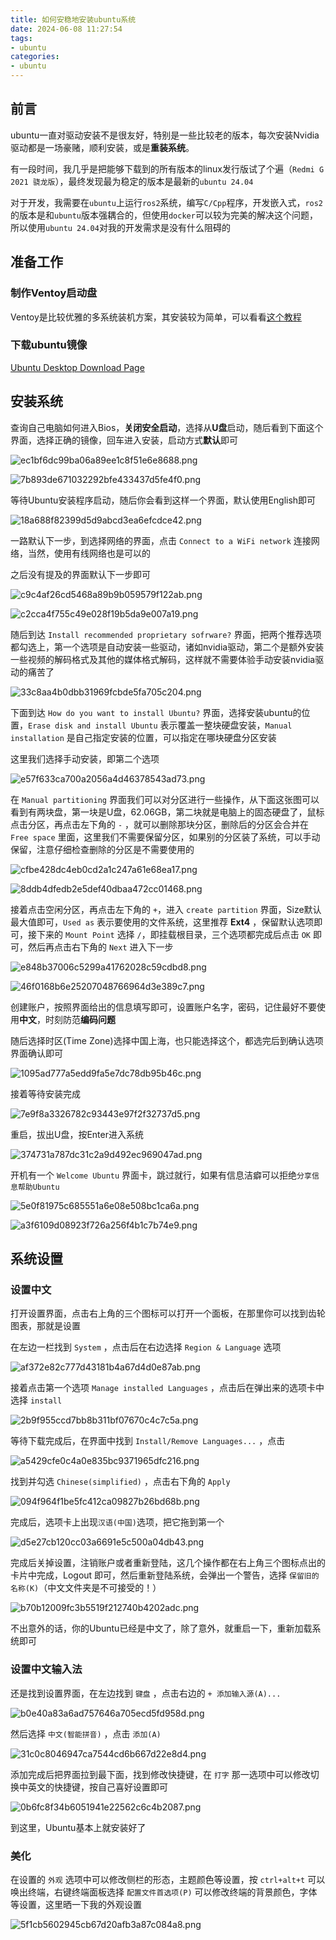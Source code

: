```yaml
---
title: 如何安稳地安装ubuntu系统
date: 2024-06-08 11:27:54
tags:
- ubuntu
categories:
- ubuntu
---
```

## 前言

ubuntu一直对驱动安装不是很友好，特别是一些比较老的版本，每次安装Nvidia驱动都是一场豪赌，顺利安装，或是**重装系统**。

有一段时间，我几乎是把能够下载到的所有版本的linux发行版试了个遍（`Redmi G 2021 骁龙版`），最终发现最为稳定的版本是最新的`ubuntu 24.04`

对于开发，我需要在`ubuntu`上运行`ros2`系统，编写`C/Cpp`程序，开发嵌入式，`ros2`的版本是和`ubuntu`版本强耦合的，但使用`docker`可以较为完美的解决这个问题，所以使用`ubuntu 24.04`对我的开发需求是没有什么阻碍的

## 准备工作
### 制作Ventoy启动盘

Ventoy是比较优雅的多系统装机方案，其安装较为简单，可以看看[这个教程](https://www.appinn.com/ventoy/)

### 下载ubuntu镜像

[Ubuntu Desktop Download Page](https://ubuntu.com/download/desktop)

## 安装系统

查询自己电脑如何进入Bios，**关闭安全启动**，选择从**U盘**启动，随后看到下面这个界面，选择正确的镜像，回车进入安装，启动方式**默认**即可

![ec1bf6dc99ba06a89ee1c8f51e6e8688.png](https://i2.mjj.rip/2024/06/08/ec1bf6dc99ba06a89ee1c8f51e6e8688.png)

![7b893de671032292bfe433437d5fe4f0.png](https://i2.mjj.rip/2024/06/08/7b893de671032292bfe433437d5fe4f0.png)

等待Ubuntu安装程序启动，随后你会看到这样一个界面，默认使用English即可

![18a688f82399d5d9abcd3ea6efcdce42.png](https://i2.mjj.rip/2024/06/08/18a688f82399d5d9abcd3ea6efcdce42.png)

一路默认下一步，到选择网络的界面，点击 `Connect to a WiFi network` 连接网络，当然，使用有线网络也是可以的

之后没有提及的界面默认下一步即可

![c9c4af26cd5468a89b9b059579f122ab.png](https://i2.mjj.rip/2024/06/08/c9c4af26cd5468a89b9b059579f122ab.png)

![c2cca4f755c49e028f19b5da9e007a19.png](https://i2.mjj.rip/2024/06/08/c2cca4f755c49e028f19b5da9e007a19.png)

随后到达 ``Install recommended proprietary sofrware?`` 界面，把两个推荐选项都勾选上，第一个选项是自动安装一些驱动，诸如nvidia驱动，第二个是额外安装一些视频的解码格式及其他的媒体格式解码，这样就不需要体验手动安装nvidia驱动的痛苦了

![33c8aa4b0dbb31969fcbde5fa705c204.png](https://i2.mjj.rip/2024/06/08/33c8aa4b0dbb31969fcbde5fa705c204.png)

下面到达 `How do you want to install Ubuntu?` 界面，选择安装ubuntu的位置，`Erase disk and install Ubuntu` 表示覆盖一整块硬盘安装，`Manual installation` 是自己指定安装的位置，可以指定在哪块硬盘分区安装

这里我们选择手动安装，即第二个选项

![e57f633ca700a2056a4d46378543ad73.png](https://i2.mjj.rip/2024/06/08/e57f633ca700a2056a4d46378543ad73.png)

在 `Manual partitioning` 界面我们可以对分区进行一些操作，从下面这张图可以看到有两块盘，第一块是U盘，62.06GB，第二块就是电脑上的固态硬盘了，鼠标点击分区，再点击左下角的 `-` ，就可以删除那块分区，删除后的分区会合并在 `Free space` 里面，这里我们不需要保留分区，如果别的分区装了系统，可以手动保留，注意仔细检查删除的分区是不需要使用的

![cfbe428dc4eb0cd2a1c247a61e68ea17.png](https://i2.mjj.rip/2024/06/09/cfbe428dc4eb0cd2a1c247a61e68ea17.png)

![8ddb4dfedb2e5def40dbaa472cc01468.png](https://i2.mjj.rip/2024/06/09/8ddb4dfedb2e5def40dbaa472cc01468.png)

接着点击空闲分区，再点击左下角的 `+`，进入 `create partition` 界面，Size默认最大值即可，`Used as` 表示要使用的文件系统，这里推荐 **Ext4** ，保留默认选项即可，接下来的 `Mount Point` 选择 `/`，即挂载根目录，三个选项都完成后点击 `OK` 即可，然后再点击右下角的 `Next` 进入下一步

![e848b37006c5299a41762028c59cdbd8.png](https://i2.mjj.rip/2024/06/09/e848b37006c5299a41762028c59cdbd8.png)

![46f0168b6e25207048766964d3e389c7.png](https://i2.mjj.rip/2024/06/09/46f0168b6e25207048766964d3e389c7.png)

创建账户，按照界面给出的信息填写即可，设置账户名字，密码，记住最好不要使用**中文**，时刻防范**编码问题**

随后选择时区(Time Zone)选择中国上海，也只能选择这个，都选完后到确认选项界面确认即可

![1095ad777a5edd9fa5e7dc78db95b46c.png](https://i2.mjj.rip/2024/06/09/1095ad777a5edd9fa5e7dc78db95b46c.png)

接着等待安装完成

![7e9f8a3326782c93443e97f2f32737d5.png](https://i2.mjj.rip/2024/06/09/7e9f8a3326782c93443e97f2f32737d5.png)

重启，拔出U盘，按Enter进入系统

![374731a787dc31c2a9d492ec969047ad.png](https://i2.mjj.rip/2024/06/09/374731a787dc31c2a9d492ec969047ad.png)

开机有一个 `Welcome Ubuntu` 界面卡，跳过就行，如果有信息洁癖可以拒绝`分享信息帮助Ubuntu`

![5e0f81975c685551a6e08e508bc1ca6a.png](https://i2.mjj.rip/2024/06/09/5e0f81975c685551a6e08e508bc1ca6a.png)

![a3f6109d08923f726a256f4b1c7b74e9.png](https://i2.mjj.rip/2024/06/09/a3f6109d08923f726a256f4b1c7b74e9.png)

## 系统设置

### 设置中文

打开设置界面，点击右上角的三个图标可以打开一个面板，在那里你可以找到齿轮图表，那就是设置

在左边一栏找到 `System` ，点击后在右边选择 `Region & Language` 选项

![af372e82c777d43181b4a67d4d0e87ab.png](https://i2.mjj.rip/2024/06/09/af372e82c777d43181b4a67d4d0e87ab.png)

接着点击第一个选项 `Manage installed Languages` ，点击后在弹出来的选项卡中选择 `install`

![2b9f955ccd7bb8b311bf07670c4c7c5a.png](https://i2.mjj.rip/2024/06/09/2b9f955ccd7bb8b311bf07670c4c7c5a.png)

等待下载完成后，在界面中找到 `Install/Remove Languages...` ，点击

![a5429cfe0c4a0e835bc9371965dfc216.png](https://i2.mjj.rip/2024/06/09/a5429cfe0c4a0e835bc9371965dfc216.png)

找到并勾选 `Chinese(simplified)` ，点击右下角的 `Apply`

![094f964f1be5fc412ca09827b26bd68b.png](https://i2.mjj.rip/2024/06/09/094f964f1be5fc412ca09827b26bd68b.png)

完成后，选项卡上出现`汉语(中国)`选项，把它拖到第一个

![d5e27cb120cc03a6691e5c500a04db43.png](https://i2.mjj.rip/2024/06/09/d5e27cb120cc03a6691e5c500a04db43.png)

完成后关掉设置，注销账户或者重新登陆，这几个操作都在右上角三个图标点出的卡片中完成，Logout 即可，然后重新登陆系统，会弹出一个警告，选择 `保留旧的名称(K)`（中文文件夹是不可接受的！）

![b70b12009fc3b5519f212740b4202adc.png](https://i2.mjj.rip/2024/06/09/b70b12009fc3b5519f212740b4202adc.png)

不出意外的话，你的Ubuntu已经是中文了，除了意外，就重启一下，重新加载系统即可

### 设置中文输入法

还是找到设置界面，在左边找到 `键盘` ，点击右边的 `+ 添加输入源(A)...`

![b0e40a83a6ad757646a705ecd5fd958d.png](https://i2.mjj.rip/2024/06/09/b0e40a83a6ad757646a705ecd5fd958d.png)

然后选择 `中文(智能拼音)` ，点击 `添加(A)`

![31c0c8046947ca7544cd6b667d22e8d4.png](https://i2.mjj.rip/2024/06/09/31c0c8046947ca7544cd6b667d22e8d4.png)

添加完成后把界面拉到最下面，找到修改快捷键，在 `打字` 那一选项中可以修改切换中英文的快捷键，按自己喜好设置即可

![0b6fc8f34b6051941e22562c6c4b2087.png](https://i2.mjj.rip/2024/06/09/0b6fc8f34b6051941e22562c6c4b2087.png)

到这里，Ubuntu基本上就安装好了


### 美化

在设置的 `外观` 选项中可以修改侧栏的形态，主题颜色等设置，按 `ctrl+alt+t` 可以唤出终端，右键终端面板选择 `配置文件首选项(P)` 可以修改终端的背景颜色，字体等设置，这里晒一下我的外观设置

![5f1cb5602945cb67d20afb3a87c084a8.png](https://i2.mjj.rip/2024/06/09/5f1cb5602945cb67d20afb3a87c084a8.png)